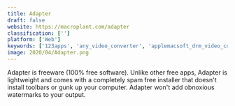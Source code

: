 ```yaml
---
title: Adapter
draft: false 
website: https://macroplant.com/adapter
classification: ['']
platform: ['Web']
keywords: ['123apps', 'any_video_converter', 'applemacsoft_drm_video_converter', 'avidemux', 'convertxtodvd', 'dvdstyler', 'devedeng', 'freemake_video_converter', 'gihosoft_total_video_converter', 'mpeg_streamclip', 'mediacoder', 'qwinff', 'total_video_converter', 'wundershare_video_converter_ultimate', 'dmmediaconverter']
image: 2020/04/Adapter.png
---
```

Adapter is freeware (100% free software). Unlike other free apps, Adapter is lightweight and comes with a completely spam free installer that doesn't install toolbars or gunk up your computer. Adapter won't add obnoxious watermarks to your output.